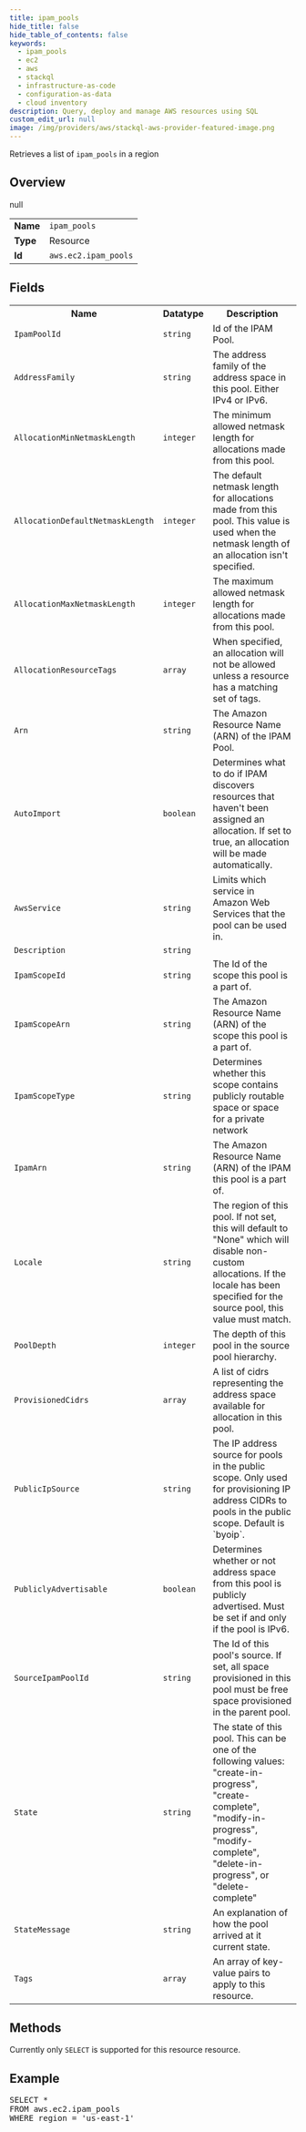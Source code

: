 ```yaml
---
title: ipam_pools
hide_title: false
hide_table_of_contents: false
keywords:
  - ipam_pools
  - ec2
  - aws
  - stackql
  - infrastructure-as-code
  - configuration-as-data
  - cloud inventory
description: Query, deploy and manage AWS resources using SQL
custom_edit_url: null
image: /img/providers/aws/stackql-aws-provider-featured-image.png
---
```

Retrieves a list of <code>ipam_pools</code> in a region

## Overview
<table><tbody>
<tr><td><b>Name</b></td><td><code>ipam_pools</code></td></tr>
<tr><td><b>Type</b></td><td>Resource</td></tr>
null
<tr><td><b>Id</b></td><td><code>aws.ec2.ipam_pools</code></td></tr>
</tbody></table>

## Fields
<table><tbody>
<tr><th>Name</th><th>Datatype</th><th>Description</th></tr>
<tr><td><code>IpamPoolId</code></td><td><code>string</code></td><td>Id of the IPAM Pool.</td></tr><tr><td><code>AddressFamily</code></td><td><code>string</code></td><td>The address family of the address space in this pool. Either IPv4 or IPv6.</td></tr><tr><td><code>AllocationMinNetmaskLength</code></td><td><code>integer</code></td><td>The minimum allowed netmask length for allocations made from this pool.</td></tr><tr><td><code>AllocationDefaultNetmaskLength</code></td><td><code>integer</code></td><td>The default netmask length for allocations made from this pool. This value is used when the netmask length of an allocation isn't specified.</td></tr><tr><td><code>AllocationMaxNetmaskLength</code></td><td><code>integer</code></td><td>The maximum allowed netmask length for allocations made from this pool.</td></tr><tr><td><code>AllocationResourceTags</code></td><td><code>array</code></td><td>When specified, an allocation will not be allowed unless a resource has a matching set of tags.</td></tr><tr><td><code>Arn</code></td><td><code>string</code></td><td>The Amazon Resource Name (ARN) of the IPAM Pool.</td></tr><tr><td><code>AutoImport</code></td><td><code>boolean</code></td><td>Determines what to do if IPAM discovers resources that haven't been assigned an allocation. If set to true, an allocation will be made automatically.</td></tr><tr><td><code>AwsService</code></td><td><code>string</code></td><td>Limits which service in Amazon Web Services that the pool can be used in.</td></tr><tr><td><code>Description</code></td><td><code>string</code></td><td></td></tr><tr><td><code>IpamScopeId</code></td><td><code>string</code></td><td>The Id of the scope this pool is a part of.</td></tr><tr><td><code>IpamScopeArn</code></td><td><code>string</code></td><td>The Amazon Resource Name (ARN) of the scope this pool is a part of.</td></tr><tr><td><code>IpamScopeType</code></td><td><code>string</code></td><td>Determines whether this scope contains publicly routable space or space for a private network</td></tr><tr><td><code>IpamArn</code></td><td><code>string</code></td><td>The Amazon Resource Name (ARN) of the IPAM this pool is a part of.</td></tr><tr><td><code>Locale</code></td><td><code>string</code></td><td>The region of this pool. If not set, this will default to "None" which will disable non-custom allocations. If the locale has been specified for the source pool, this value must match.</td></tr><tr><td><code>PoolDepth</code></td><td><code>integer</code></td><td>The depth of this pool in the source pool hierarchy.</td></tr><tr><td><code>ProvisionedCidrs</code></td><td><code>array</code></td><td>A list of cidrs representing the address space available for allocation in this pool.</td></tr><tr><td><code>PublicIpSource</code></td><td><code>string</code></td><td>The IP address source for pools in the public scope. Only used for provisioning IP address CIDRs to pools in the public scope. Default is `byoip`.</td></tr><tr><td><code>PubliclyAdvertisable</code></td><td><code>boolean</code></td><td>Determines whether or not address space from this pool is publicly advertised. Must be set if and only if the pool is IPv6.</td></tr><tr><td><code>SourceIpamPoolId</code></td><td><code>string</code></td><td>The Id of this pool's source. If set, all space provisioned in this pool must be free space provisioned in the parent pool.</td></tr><tr><td><code>State</code></td><td><code>string</code></td><td>The state of this pool. This can be one of the following values: "create-in-progress", "create-complete", "modify-in-progress", "modify-complete", "delete-in-progress", or "delete-complete"</td></tr><tr><td><code>StateMessage</code></td><td><code>string</code></td><td>An explanation of how the pool arrived at it current state.</td></tr><tr><td><code>Tags</code></td><td><code>array</code></td><td>An array of key-value pairs to apply to this resource.</td></tr>
</tbody></table>

## Methods
Currently only <code>SELECT</code> is supported for this resource resource.

## Example
<pre>
SELECT * 
FROM aws.ec2.ipam_pools
WHERE region = 'us-east-1'
</pre>
